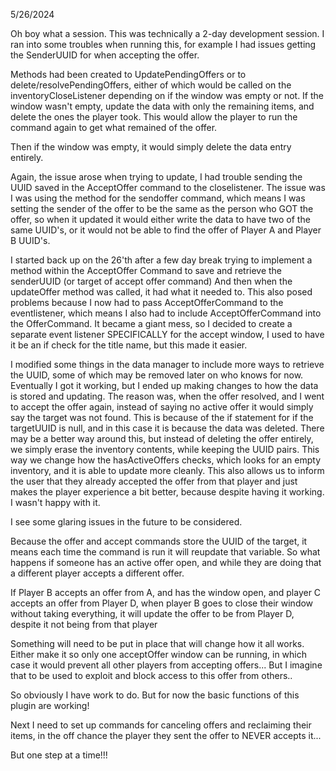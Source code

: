 5/26/2024

Oh boy what a session. This was technically a 2-day development session.
I ran into some troubles when running this, for example I had issues getting the SenderUUID for when accepting the offer.

Methods had been created to UpdatePendingOffers or to delete/resolvePendingOffers,
either of which would be called on the inventoryCloseListener depending on if the window was empty or not.
If the window wasn't empty, update the data with only the remaining items, and delete the ones the player took.
This would allow the player to run the command again to get what remained of the offer.

Then if the window was empty, it would simply delete the data entry entirely.

Again, the issue arose when trying to update, I had trouble sending the UUID saved in the AcceptOffer command to the closelistener.
The issue was I was using the method for the sendoffer command, which means I was setting the sender of the offer to be the same as the person who GOT the offer, so when it updated it would either write the data to have two of the same UUID's,
or it would not be able to find the offer of Player A and Player B UUID's.

I started back up on the 26'th after a few day break trying to implement a method within the AcceptOffer Command to save and retrieve the senderUUID (or target of accept offer command)
And then when the updateOffer method was called, it had what it needed to.
This also posed problems because I now had to pass AcceptOfferCommand to the eventlistener, which means I also had to include AcceptOfferCommand into the OfferCommand.
It became a giant mess, so I decided to create a separate event listener SPECIFICALLY for the accept window, I used to have it be an if check for the title name, but this made it easier.

I modified some things in the data manager to include more ways to retrieve the UUID, some of which may be removed later on who knows for now.
Eventually I got it working, but I ended up making changes to how the data is stored and updating.
The reason was, when the offer resolved, and I went to accept the offer again, instead of saying no active offer it would simply say the target was not found.
This is because of the if statement for if the targetUUID is null, and in this case it is because the data was deleted.
There may be a better way around this, but instead of deleting the offer entirely, we simply erase the inventory contents, while keeping the UUID pairs.
This way we change how the hasActiveOffers checks, which looks for an empty inventory, and it is able to update more cleanly.
This also allows us to inform the user that they already accepted the offer from that player and just makes the player experience a bit better,
because despite having it working. I wasn't happy with it.

I see some glaring issues in the future to be considered.

Because the offer and accept commands store the UUID of the target, it means each time the command is run it will reupdate that variable.
So what happens if someone has an active offer open, and while they are doing that a different player accepts a different offer.

If Player B accepts an offer from A, and has the window open,
and player C accepts an offer from Player D, when player B goes to close their window without taking everything, it will update the offer to be from Player D, despite it not being from that player

Something will need to be put in place that will change how it all works. Either make it so only one acceptOffer window can be running, in which case it would prevent all other players from accepting offers... But I imagine that to be used to exploit and block access to this offer from others..

So obviously I have work to do. But for now the basic functions of this plugin are working!

Next I need to set up commands for canceling offers and reclaiming their items, in the off chance the player they sent the offer to NEVER accepts it...

But one step at a time!!!